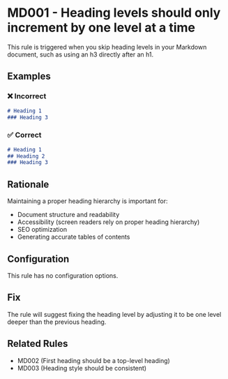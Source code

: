 # MD001 - Heading levels should only increment by one level at a time

This rule is triggered when you skip heading levels in your Markdown document, such as using an h3 directly after an h1.

## Examples

### ❌ Incorrect

```markdown
# Heading 1
### Heading 3
```

### ✅ Correct

```markdown
# Heading 1
## Heading 2
### Heading 3
```

## Rationale

Maintaining a proper heading hierarchy is important for:
- Document structure and readability
- Accessibility (screen readers rely on proper heading hierarchy)
- SEO optimization
- Generating accurate tables of contents

## Configuration

This rule has no configuration options.

## Fix

The rule will suggest fixing the heading level by adjusting it to be one level deeper than the previous heading.

## Related Rules

- MD002 (First heading should be a top-level heading)
- MD003 (Heading style should be consistent)
